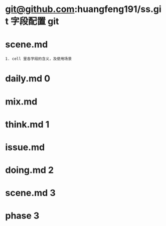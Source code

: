 # git@github.com:huangfeng191/ss.git 字段配置 git 



# scene.md
    1. cell 里各字段的含义，及使用场景 


# daily.md 0
# mix.md 
# think.md  1
# issue.md 
# doing.md 2
# scene.md 3
# phase 3